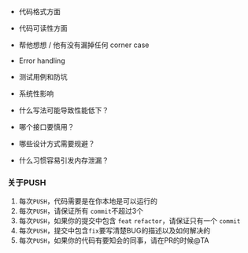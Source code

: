 * 代码格式方面
* 代码可读性方面
* 帮他想想 / 他有没有漏掉任何 corner case
* Error handling
* 测试用例和防坑
* 系统性影响

* 什么写法可能导致性能低下？
* 哪个接口要慎用？
* 哪些设计方式需要规避？
* 什么习惯容易引发内存泄漏？


### 关于PUSH
  1. 每次`PUSH`，代码需要是在你本地是可以运行的
  2. 每次`PUSH`，请保证所有 `commit`不超过3个
  3. 每次`PUSH`，如果你的提交中包含 `feat` `refactor`，请保证只有一个 `commit`
  4. 每次`PUSH`，提交中包含`fix`要写清楚BUG的描述以及如何解决的
  5. 每次`PUSH`，如果你的代码有要知会的同事，请在PR的时候@TA

